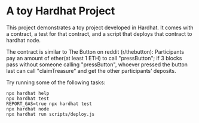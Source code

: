 # A toy Hardhat Project

This project demonstrates a toy project developed in Hardhat. It comes with a contract, a test for that contract, and a script that deploys that contract to hardhat node.

The contract is similar to The Button on reddit (r/thebutton):
Participants pay an amount of ether(at least 1 ETH) to call "pressButton";
if 3 blocks pass without someone calling "pressButton", whoever pressed the button
last can call "claimTreasure" and get the other participants’ deposits.


Try running some of the following tasks:

```shell
npx hardhat help
npx hardhat test
REPORT_GAS=true npx hardhat test
npx hardhat node
npx hardhat run scripts/deploy.js
```
